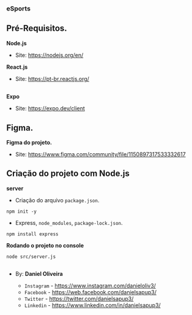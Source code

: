 ### eSports

## Pré-Requisitos.

**Node.js**
- Site: https://nodejs.org/en/

**React.js**
- Site: https://pt-br.reactjs.org/

##

**Expo**
- Site: https://expo.dev/client

## Figma.

**Figma do projeto.**
- Site:  https://www.figma.com/community/file/1150897317533332617

## Criação do projeto com Node.js
**server**
- Criação do arquivo `package.json`.
```
npm init -y
```
- Express, `node_modules`, `package-lock.json`.
```
npm install express
```

**Rodando o projeto no console**
```
node src/server.js
```































##



##

- By:  **Daniel Oliveira**

  - `Instagram` - https://www.instagram.com/danieloliv3/
  - `Facebook` - https://web.facebook.com/danielsapup3/
  - `Twitter` - https://twitter.com/danielsapup3/
  - `Linkedin` - https://www.linkedin.com/in/danielsapup3/

  ##